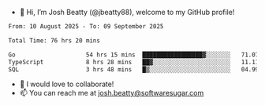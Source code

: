 - 👋 Hi, I’m Josh Beatty (@jbeatty88), welcome to my GitHub profile!

<!--START_SECTION:waka-->

```txt
From: 10 August 2025 - To: 09 September 2025

Total Time: 76 hrs 20 mins

Go                    54 hrs 15 mins  █████████████████▓░░░░░░░   71.07 %
TypeScript            8 hrs 28 mins   ██▓░░░░░░░░░░░░░░░░░░░░░░   11.11 %
SQL                   3 hrs 48 mins   █▒░░░░░░░░░░░░░░░░░░░░░░░   04.99 %
```

<!--END_SECTION:waka-->

- 💞️ I would love to collaborate!
- 📫 You can reach me at josh.beatty@softwaresugar.com

<!---
jbeatty88/jbeatty88 is a ✨ special ✨ repository because its `README.md` (this file) appears on your GitHub profile.
You can click the Preview link to take a look at your changes.
--->
